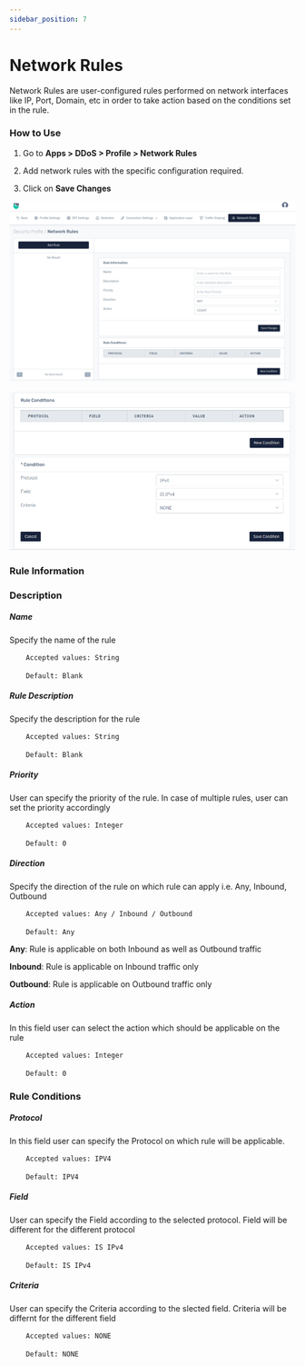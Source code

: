 ```yaml
---
sidebar_position: 7
---
```


# Network Rules


Network Rules are user-configured rules performed on network interfaces like IP, Port, Domain, etc in order to take action based on the conditions set in the rule.

### How to Use

1. Go to **Apps > DDoS > Profile > Network Rules**

2. Add network rules with the specific configuration required.

3. Click on **Save Changes**

![network_rules](/img/ddos/v8/securityprofile_network_rules_1.png)

![network_rules](/img/ddos/v8/securityprofile_network_rules_2.png)

### Rule Information


### Description

##### **Name**

Specify the name of the rule

```
    Accepted values: String

    Default: Blank
```


##### **Rule Description**

Specify the description for the rule

```
    Accepted values: String

    Default: Blank
```


##### **Priority**

User can specify the priority of the rule. In case of multiple rules, user can set the priority accordingly

```
    Accepted values: Integer

    Default: 0
```


##### **Direction**

Specify the direction of the rule on which rule can apply i.e. Any, Inbound, Outbound

```
    Accepted values: Any / Inbound / Outbound

    Default: Any
```


**Any**: Rule is applicable on both Inbound as well as Outbound traffic

**Inbound**: Rule is applicable on Inbound traffic only

**Outbound**: Rule is applicable on Outbound traffic only

##### **Action**

In this field user can select the action which should be applicable on the rule

```
    Accepted values: Integer

    Default: 0
```


### Rule Conditions


##### **Protocol**

In this field user can specify the Protocol on which rule will be applicable.

```
    Accepted values: IPV4

    Default: IPV4
```


##### **Field**

User can specify the Field according to the selected protocol. Field will be different for the different protocol

```
    Accepted values: IS IPv4

    Default: IS IPv4
```


##### **Criteria**

User can specify the Criteria according to the slected field. Criteria will be differnt for the different field

```
    Accepted values: NONE

    Default: NONE
```

